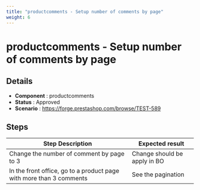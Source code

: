```yaml
---
title: "productcomments - Setup number of comments by page"
weight: 6
---
```


# productcomments - Setup number of comments by page
## Details
* **Component** : productcomments
* **Status** : Approved
* **Scenario** : https://forge.prestashop.com/browse/TEST-589

## Steps
| Step Description | Expected result |
| ----- | ----- |
| Change the number of comment by page to 3 | Change should be apply in BO |
| In the front office, go to a product page with more than 3 comments | See the pagination |

